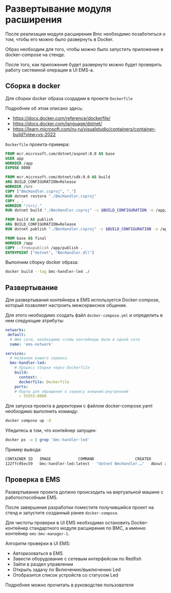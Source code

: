 # Развертывание модуля расширения

После реализации модуля расширения Bmc необходимо позаботиться о том, чтобы его можно было развернуть в Docker.

Образ необходим для того, чтобы можно было запустить приложение в docker-compose на стенде.

После того, как приложение будет развернуто можно будет проверить работу системной операции в UI EMS-a.

## Сборка в docker

Для сборки docker образа создадим в проекте `Dockerfile`

Подробнее об этом описано здесь:

- <https://docs.docker.com/reference/dockerfile/>
- <https://docs.docker.com/language/dotnet/>
- <https://learn.microsoft.com/ru-ru/visualstudio/containers/container-build?view=vs-2022>

`Dockerfile` проекта-примера:

```Dockerfile
FROM mcr.microsoft.com/dotnet/aspnet:8.0 AS base
USER app
WORKDIR /app
EXPOSE 8080

FROM mcr.microsoft.com/dotnet/sdk:8.0 AS build
ARG BUILD_CONFIGURATION=Release
WORKDIR /src
COPY ["BmcHandler.csproj", "."]
RUN dotnet restore "./BmcHandler.csproj"
COPY . .
WORKDIR "/src/."
RUN dotnet build "./BmcHandler.csproj" -c $BUILD_CONFIGURATION -o /app/build

FROM build AS publish
ARG BUILD_CONFIGURATION=Release
RUN dotnet publish "./BmcHandler.csproj" -c $BUILD_CONFIGURATION -o /app/publish /p:UseAppHost=false

FROM base AS final
WORKDIR /app
COPY --from=publish /app/publish .
ENTRYPOINT ["dotnet", "BmcHandler.dll"]
```

Выполним сборку docker образа:

```bash
docker build --tag bmc-handler-led ./
```

## Развертывание

Для развертывания контейнера в EMS используется Docker-compose, который позволяет настроить межсервисное общение.

Для этого необходимо создать файл `docker-compose.yml` и определить в нем следующие атрибуты:

```yaml
networks:
 default:
  # Имя сети, необходимо чтобы контейнеры были в одной сети
  name: 'ems-network'

services:
  # Название вашего сервиса
  bmc-handler-led:
    # Процесс сборки через Dockerfile
    build:
      context: .
      dockerfile: Dockerfile
    ports:
    # Порты для обращения к сервису внешний:внутренний
      - 55555:8080
```

Для запуска проекта в директории с файлом docker-compose.yaml необходимо выполнить команду:

```bash
docker compose up -d
```

Убедитесь в том, что контейнер запущен:

```bash
docker ps -a | grep 'bmc-handler-led'
```

Пример вывода:

```bash
CONTAINER ID   IMAGE            COMMAND                  CREATED              STATUS              PORTS                    NAMES
122ffc95ec59   bmc-handler-led:latest   "dotnet BmcHandler.…"   About a minute ago   Up About a minute   0.0.0.0:42763->8080/tcp   project-bmc-handler-led-1
```

## Проверка в EMS

Развертывание проекта должно происходить на виртуальной машине с работоспособным EMS.

После завершения разработки поместите получившийся проект на стенд и запустите созданный ранее `docker-compose`.

Для чистоты проверки в UI EMS необходимо остановить Docker-контейнер стандартного модуля расширения по BMC, а именно контейнер `ems-bmc-manager-1`.

Алгоритм проверки в UI EMS:

- Авторизоваться в EMS
- Завести оборудование с сетевым интерфейсом по Redfish
- Зайти в раздел управлении
- Открыть задачу по Включению/выключению Led
- Отобразится список устройств со статусом Led

Подробнее можно прочитать в руководстве пользователя
